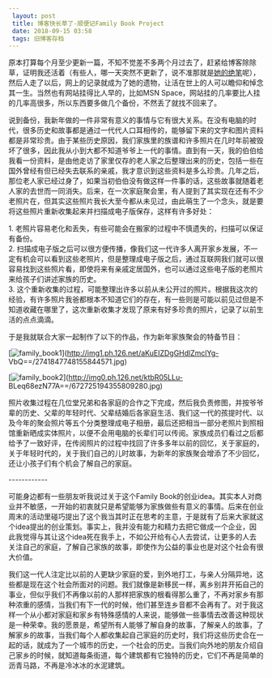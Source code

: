 ```yaml
---
 layout: post
 title: 博客快长草了-顺便记Family Book Project
 date: 2018-09-15 03:58
 tags: 旧博客存档
---
```

原本打算每个月至少更新一篇，不知不觉差不多两个月过去了，赶紧给博客除除草，证明我还活着（有些人，哪一天突然不更新了，说不准那就是[她的绝笔](http://weibo.com/xiaofan116)呢），然后人走了以后，网上的记录就成为了她的遗物，让活在世上的人可以瞻仰和悼念其一生。当然也有网站挂得比人早的，比如MSN
Space，网站挂的几率要比人挂的几率高很多，所以东西要多做几个备份，不然丢了就找不回来了。

说到备份，我新年做的一件非常有意义的事情与它有很大关系。在没有电脑的时代，很多历史和故事都是通过一代代人口耳相传的，能够留下来的文字和图片资料都是非常珍贵。由于某些历史原因，我们家族里的族谱和许多照片在几时年前被毁坏了很多，因此我从小到大都不知道爷爷上一代的事情。直到有一天，我的伯伯给我看一份资料，是由他走访了家里仅存的老人家之后整理出来的历史，包括一些在国外曾经有但已经失去联系的亲戚，我才意识到这些资料是多么珍贵。几年之后，那位老人家已经过身了，如果当初伯伯没有做这样一件事的话，这些故事就随着老人家的去世而一同消失。后来，在一次家庭聚会里，有人提到了其实现在还有不少老照片在，但其实这些照片我长大至今都从未见过，由此萌生了一个念头，就是要将这些照片重新收集起来并扫描成电子版保存，这样有许多好处：

1\. 老照片容易老化和丢失，有些可能会在搬家的过程中不慎遗失的，扫描可以保证有备份。  
2\.
扫描成电子版之后可以很方便传播，像我们这一代许多人离开家乡发展，不一定有机会可以看到这些老照片，但是整理成电子版之后，通过互联网我们就可以很容易找到这些照片看，即使将来有亲戚定居国外，也可以通过这些电子版的老照片来给孩子们讲述家族的历史。  
3\.
这个重新收集的过程，可能整理出许多以前从未公开过的照片。根据我这次的经验，有许多照片我爸都根本不知道它们的存在，有一些则是可能以前见过但是不知道收藏在哪里了，这次重新收集才发现了原来有好多珍贵的照片，记录了以前生活的点点滴滴。

于是我就联合大家一起制作了以下的作品，作为新年家族聚会的特备节目：

[![family_book1](http://imglf3.nosdn0.126.net/img/d3RhVFdGTXZTU3FWYjUvU0NEZTFhcHV2MHd4T0trc1RpUUNYZ2FFRVNGNy9odUlhcUlITVFBPT0.jpg)](http://img1.ph.126.net/aKuEIZDgGHdlZmclYg-
VbQ==/2741847748155844571.jpg)

[![family_book2](http://imglf3.nosdn0.126.net/img/d3RhVFdGTXZTU3FWYjUvU0NEZTFhZ0NVMWl1allMY3g1ajh4Ny9vVmFhZFZONWlnTExIMWNnPT0.jpg)](http://img0.ph.126.net/ktbR05LLu-
BLeq68ezN77A==/672725194355809280.jpg)

照片收集过程在几位堂兄弟和各家庭的合作之下完成，然后我负责修图，并按爷爷辈的历史、父辈的年轻时代、父辈结婚后各家庭生活、我们这一代的孩提时代、以及今年的聚会照片等五个分类整理成电子相册，最后还把相当一部分老照片到照相馆重新晒成实体照片，以便不会用电脑的长辈们可以传阅。家族成员们看过之后都给予了一致好评，在传阅照片的过程中找回了许多多年以前的回忆，关于家庭的，关于年轻时代的，关于我们自己的儿时故事，为新年的家族聚会增添了不少回忆，还让小孩子们有个机会了解自己的家庭。

\------------

可能身边都有一些朋友听我说过关于这个Family
Book的创业idea。其实本人对商业并不敏感，一开始的初衷就只是希望能够为家族做些有意义的事情。后来在创业周末的活动里碰巧提出了这个我当其时正在思考的主意，于是就有了后来大家就这个idea提出的创业策划。事实上，我并没有能力和精力去把它做成一个企业，因此我觉得与其让这个idea死在我手上，不如公开给有心人去尝试，让更多的人去关注自己的家庭，了解自己家族的故事，即使作为公益的事业也是对这个社会有很大价值。

我们这一代人注定比以前的人更缺少家庭的爱，到外地打工，与亲人分隔异地，这些都是现在这个社会所面对的问题。我们就像是新移民一样，离乡别井开拓自己的事业，但似乎我们不再像以前的人那样把家族的根看得那么重了，不再对家乡有那种浓重的感情，当我们有下一代的时候，他们甚至连乡音都不会再有了。对于我这样一个从小都对家庭和家乡有特殊感情的人来说，能够做一些事情去改善这种现状是一种荣幸。我的愿景是，希望所有人能够了解自身的故事，了解亲人的故事，了解家乡的故事，当我们每个人都收集起自己家庭的历史时，我们将这些历史合在一起的话，就成为了一个城市的历史，一个社会的历史。当我们向外地的朋友介绍自己家乡的时候，就知道每条街道，每个建筑都有它独特的历史，它们不再是简单的沥青马路，不再是冷冰冰的水泥建筑。

